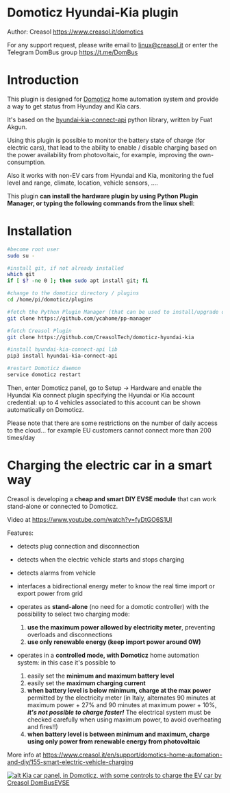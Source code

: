 # Domoticz Hyundai-Kia plugin
Author: Creasol https://www.creasol.it/domotics

For any support request, please write email to linux@creasol.it or enter the Telegram DomBus group https://t.me/DomBus 


# Introduction

This plugin is designed for [Domoticz](https://www.domoticz.com) home automation system and provide a way to get status from Hyunday and Kia cars.

It's based on the [hyundai-kia-connect-api](https://pypi.org/project/hyundai-kia-connect-api/) python library, written by Fuat Akgun.  

Using this plugin is possible to monitor the battery state of charge (for electric cars), that lead to the ability to enable / disable charging based on the power availability from photovoltaic, for example, improving the own-consumption. 

Also it works with non-EV cars from Hyundai and Kia, monitoring the fuel level and range, climate, location, vehicle sensors, ....

This plugin **can install the hardware plugin by using Python Plugin Manager, or typing the following commands from the linux shell**:

# Installation

```bash
#become root user
sudo su -

#install git, if not already installed
which git
if [ $? -ne 0 ]; then sudo apt install git; fi

#change to the domoticz directory / plugins
cd /home/pi/domoticz/plugins 

#fetch the Python Plugin Manager (that can be used to install/upgrade other plugins, including domoticz-hyundai-kia)
git clone https://github.com/ycahome/pp-manager

#fetch Creasol Plugin
git clone https://github.com/CreasolTech/domoticz-hyundai-kia

#install hyundai-kia-connect-api lib
pip3 install hyundai-kia-connect-api

#restart Domoticz daemon
service domoticz restart
```

Then, enter Domoticz panel, go to Setup -> Hardware and enable the Hyundai Kia connect plugin specifying the Hyundai or Kia account credential: up to 4 vehicles associated to this account can be shown automatically on Domoticz.

Please note that there are some restrictions on the number of daily access to the cloud... for example EU customers cannot connect more than 200 times/day

# Charging the electric car in a smart way

Creasol is developing a __cheap and smart DIY EVSE module__ that can work stand-alone or connected to Domoticz.

Video at https://www.youtube.com/watch?v=fyDtGO6S1UI

Features:
* detects plug connection and disconnection
* detects when the electric vehicle starts and stops charging
* detects alarms from vehicle
* interfaces a bidirectional energy meter to know the real time import or export power from grid
* operates as __stand-alone__ (no need for a domotic controller) with the possibility to select two charging mode:
    1. __use the maximum power allowed by electricity meter__, preventing overloads and disconnections
    2. __use only renewable energy (keep import power around 0W)__

* operates in a __controlled mode, with Domoticz__ home automation system: in this case it's possible to 
	1. easily set the __minimum and maximum battery level__
	2. easily set the __maximum charging current__
	3. __when battery level is below minimum, charge at the max power__ permitted by the electricity meter (in Italy, alternates 90 minutes at maximum power + 27% and 90 minutes at maximum power + 10%, ___it's not possible to charge faster!___ The electrical system must be checked carefully when using maximum power, to avoid overheating and fires!!)
	4. __when battery level is between minimum and maximum, charge using only power from renewable energy from photovoltaic__

More info at https://www.creasol.it/en/support/domotics-home-automation-and-diy/155-smart-electric-vehicle-charging

[![alt Kia car panel, in Domoticz, with some controls to charge the EV car by Creasol DomBusEVSE](https://images.creasol.it/kia_domoticz2.webp "Kia car panel, in Domoticz, with some controls to charge the EV car by Creasol DomBusEVSE")](https://www.creasol.it/domotics)

